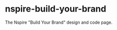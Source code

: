 nspire-build-your-brand
=======================

The Nspire "Build Your Brand" design and code page.
